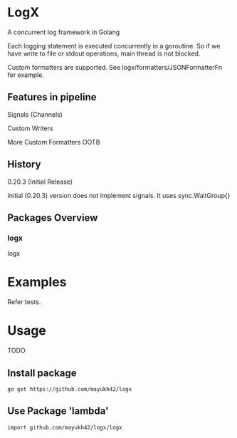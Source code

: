 # LogX

A concurrent log framework in Golang

Each logging statement is executed concurrently in a goroutine. So if we have write to file or stdout operations, main thread is not blocked. 

Custom formatters are supported. See logx/formatters/JSONFormatterFn for example.

## Features in pipeline

Signals (Channels)

Custom Writers 

More Custom Formatters OOTB

## History

0.20.3 (Initial Release)

Initial (0.20.3) version does not implement signals. It uses sync.WaitGroup{}

## Packages Overview

### logx

logx

# Examples

Refer tests. 

# Usage 

TODO

## Install package

```shell
go get https://github.com/mayukh42/logx
```

## Use Package 'lambda'

```shell
import github.com/mayukh42/logx/logx
```
